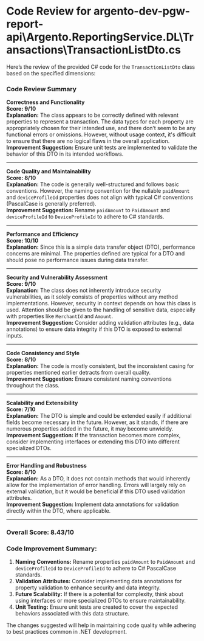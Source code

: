 # Code Review for argento-dev-pgw-report-api\Argento.ReportingService.DL\Transactions\TransactionListDto.cs

Here’s the review of the provided C# code for the `TransactionListDto` class based on the specified dimensions:

### Code Review Summary

**Correctness and Functionality**  
**Score: 9/10**  
**Explanation:** The class appears to be correctly defined with relevant properties to represent a transaction. The data types for each property are appropriately chosen for their intended use, and there don’t seem to be any functional errors or omissions. However, without usage context, it's difficult to ensure that there are no logical flaws in the overall application.  
**Improvement Suggestion:** Ensure unit tests are implemented to validate the behavior of this DTO in its intended workflows.

---

**Code Quality and Maintainability**  
**Score: 8/10**  
**Explanation:** The code is generally well-structured and follows basic conventions. However, the naming convention for the nullable `paidAmount` and `deviceProfileId` properties does not align with typical C# conventions (PascalCase is generally preferred).  
**Improvement Suggestion:** Rename `paidAmount` to `PaidAmount` and `deviceProfileId` to `DeviceProfileId` to adhere to C# standards.

---

**Performance and Efficiency**  
**Score: 10/10**  
**Explanation:** Since this is a simple data transfer object (DTO), performance concerns are minimal. The properties defined are typical for a DTO and should pose no performance issues during data transfer.  

---

**Security and Vulnerability Assessment**  
**Score: 9/10**  
**Explanation:** The class does not inherently introduce security vulnerabilities, as it solely consists of properties without any method implementations. However, security in context depends on how this class is used. Attention should be given to the handling of sensitive data, especially with properties like `MerchantId` and `Amount`.  
**Improvement Suggestion:** Consider adding validation attributes (e.g., data annotations) to ensure data integrity if this DTO is exposed to external inputs.

---

**Code Consistency and Style**  
**Score: 8/10**  
**Explanation:** The code is mostly consistent, but the inconsistent casing for properties mentioned earlier detracts from overall quality.  
**Improvement Suggestion:** Ensure consistent naming conventions throughout the class.

---

**Scalability and Extensibility**  
**Score: 7/10**  
**Explanation:** The DTO is simple and could be extended easily if additional fields become necessary in the future. However, as it stands, if there are numerous properties added in the future, it may become unwieldy.  
**Improvement Suggestion:** If the transaction becomes more complex, consider implementing interfaces or extending this DTO into different specialized DTOs.

---

**Error Handling and Robustness**  
**Score: 8/10**  
**Explanation:** As a DTO, it does not contain methods that would inherently allow for the implementation of error handling. Errors will largely rely on external validation, but it would be beneficial if this DTO used validation attributes.  
**Improvement Suggestion:** Implement data annotations for validation directly within the DTO, where applicable.

---

### Overall Score: 8.43/10

### Code Improvement Summary:
1. **Naming Conventions:** Rename properties `paidAmount` to `PaidAmount` and `deviceProfileId` to `DeviceProfileId` to adhere to C# PascalCase standards.
2. **Validation Attributes:** Consider implementing data annotations for property validation to enhance security and data integrity.
3. **Future Scalability:** If there is a potential for complexity, think about using interfaces or more specialized DTOs to ensure maintainability.
4. **Unit Testing:** Ensure unit tests are created to cover the expected behaviors associated with this data structure.

The changes suggested will help in maintaining code quality while adhering to best practices common in .NET development.